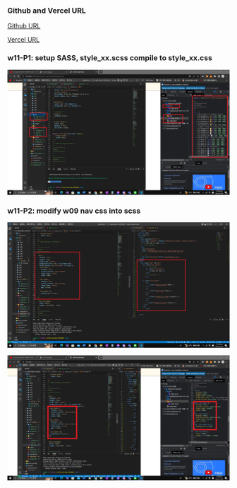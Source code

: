 ### Github and Vercel URL

[Github URL](https://github.com/Helson0110/1111-web-demo-410350267)

[Vercel URL](https://1111-web-demo-410350267-tfro.vercel.app/)

### w11-P1: setup SASS, style_xx.scss compile to style_xx.css

![](w11-p1.png)

### w11-P2: modify w09 nav css into scss
 
![](w11-p2-1.png)

![](w11-p2-2.png)
